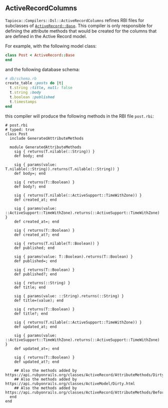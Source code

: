 ## ActiveRecordColumns

`Tapioca::Compilers::Dsl::ActiveRecordColumns` refines RBI files for subclasses of
[`ActiveRecord::Base`](https://api.rubyonrails.org/classes/ActiveRecord/Base.html).
This compiler is only responsible for defining the attribute methods that would be
created for the columns that are defined in the Active Record model.

For example, with the following model class:
~~~rb
class Post < ActiveRecord::Base
end
~~~

and the following database schema:

~~~rb
# db/schema.rb
create_table :posts do |t|
  t.string :title, null: false
  t.string :body
  t.boolean :published
  t.timestamps
end
~~~

this compiler will produce the following methods in the RBI file
`post.rbi`:

~~~rbi
# post.rbi
# typed: true
class Post
  include GeneratedAttributeMethods

  module GeneratedAttributeMethods
    sig { returns(T.nilable(::String)) }
    def body; end

    sig { params(value: T.nilable(::String)).returns(T.nilable(::String)) }
    def body=; end

    sig { returns(T::Boolean) }
    def body?; end

    sig { returns(T.nilable(::ActiveSupport::TimeWithZone)) }
    def created_at; end

    sig { params(value: ::ActiveSupport::TimeWithZone).returns(::ActiveSupport::TimeWithZone) }
    def created_at=; end

    sig { returns(T::Boolean) }
    def created_at?; end

    sig { returns(T.nilable(T::Boolean)) }
    def published; end

    sig { params(value: T::Boolean).returns(T::Boolean) }
    def published=; end

    sig { returns(T::Boolean) }
    def published?; end

    sig { returns(::String) }
    def title; end

    sig { params(value: ::String).returns(::String) }
    def title=(value); end

    sig { returns(T::Boolean) }
    def title?; end

    sig { returns(T.nilable(::ActiveSupport::TimeWithZone)) }
    def updated_at; end

    sig { params(value: ::ActiveSupport::TimeWithZone).returns(::ActiveSupport::TimeWithZone) }
    def updated_at=; end

    sig { returns(T::Boolean) }
    def updated_at?; end

    ## Also the methods added by https://api.rubyonrails.org/classes/ActiveRecord/AttributeMethods/Dirty.html
    ## Also the methods added by https://api.rubyonrails.org/classes/ActiveModel/Dirty.html
    ## Also the methods added by https://api.rubyonrails.org/classes/ActiveRecord/AttributeMethods/BeforeTypeCast.html
  end
end
~~~
